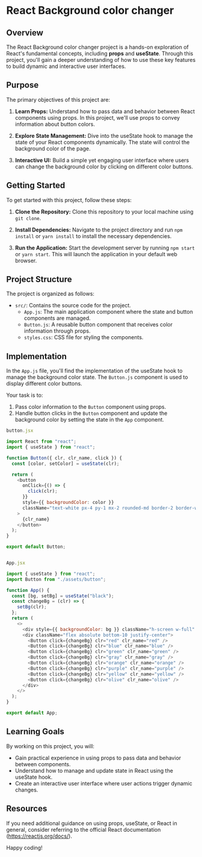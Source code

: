 # React Background color changer
## Overview

The React Background color changer project is a hands-on exploration of React's fundamental concepts, including **props** and **useState**. Through this project, you'll gain a deeper understanding of how to use these key features to build dynamic and interactive user interfaces.

## Purpose

The primary objectives of this project are:

1. **Learn Props:** Understand how to pass data and behavior between React components using props. In this project, we'll use props to convey information about button colors.

2. **Explore State Management:** Dive into the useState hook to manage the state of your React components dynamically. The state will control the background color of the page.

3. **Interactive UI:** Build a simple yet engaging user interface where users can change the background color by clicking on different color buttons.

## Getting Started

To get started with this project, follow these steps:

1. **Clone the Repository:** Clone this repository to your local machine using `git clone`.

2. **Install Dependencies:** Navigate to the project directory and run `npm install` or `yarn install` to install the necessary dependencies.

3. **Run the Application:** Start the development server by running `npm start` or `yarn start`. This will launch the application in your default web browser.

## Project Structure

The project is organized as follows:

- `src/`: Contains the source code for the project.
  - `App.js`: The main application component where the state and button components are managed.
  - `Button.js`: A reusable button component that receives color information through props.
  - `styles.css`: CSS file for styling the components.

## Implementation

In the `App.js` file, you'll find the implementation of the useState hook to manage the background color state. The `Button.js` component is used to display different color buttons.

Your task is to:

1. Pass color information to the `Button` component using props.
2. Handle button clicks in the `Button` component and update the background color by setting the state in the `App` component.

```javascript
button.jsx

import React from "react";
import { useState } from "react";

function Button({ clr, clr_name, click }) {
  const [color, setColor] = useState(clr);

  return (
    <button
      onClick={() => {
        click(clr);
      }}
      style={{ backgroundColor: color }}
      className="text-white px-4 py-1 mx-2 rounded-md border-2 border-white"
    >
      {clr_name}
    </button>
  );
}

export default Button;


App.jsx

import { useState } from "react";
import Button from "./assets/button";

function App() {
  const [bg, setBg] = useState("black");
  const changeBg = (clr) => {
    setBg(clr);
  };
  return (
    <>
      <div style={{ backgroundColor: bg }} className="h-screen w-full" />
      <div className="flex absolute bottom-10 justify-center">
        <Button click={changeBg} clr="red" clr_name="red" />
        <Button click={changeBg} clr="blue" clr_name="blue" />
        <Button click={changeBg} clr="green" clr_name="green" />
        <Button click={changeBg} clr="gray" clr_name="gray" />
        <Button click={changeBg} clr="orange" clr_name="orange" />
        <Button click={changeBg} clr="purple" clr_name="purple" />
        <Button click={changeBg} clr="yellow" clr_name="yellow" />
        <Button click={changeBg} clr="olive" clr_name="olive" />
      </div>
    </>
  );
}

export default App;


```

## Learning Goals

By working on this project, you will:

- Gain practical experience in using props to pass data and behavior between components.
- Understand how to manage and update state in React using the useState hook.
- Create an interactive user interface where user actions trigger dynamic changes.

## Resources

If you need additional guidance on using props, useState, or React in general, consider referring to the official React documentation (https://reactjs.org/docs/).

Happy coding!
